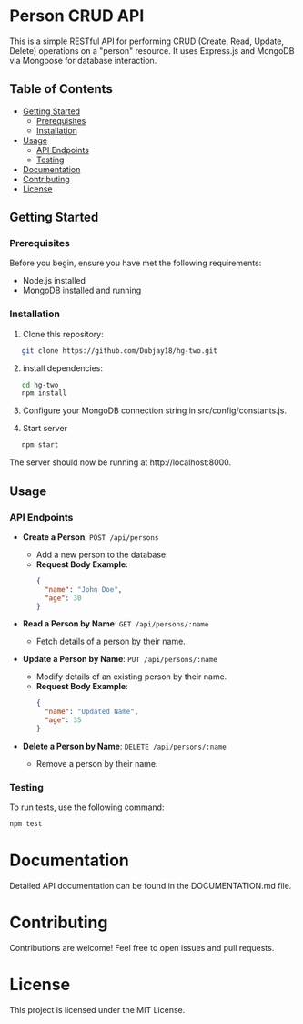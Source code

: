 # Person CRUD API

This is a simple RESTful API for performing CRUD (Create,
Read, Update, Delete) operations on a "person" resource. It
uses Express.js and MongoDB via Mongoose for database
interaction.

## Table of Contents

- [Getting Started](#getting-started)
  - [Prerequisites](#prerequisites)
  - [Installation](#installation)
- [Usage](#usage)
  - [API Endpoints](#api-endpoints)
  - [Testing](#testing)
- [Documentation](#documentation)
- [Contributing](#contributing)
- [License](#license)

## Getting Started

### Prerequisites

Before you begin, ensure you have met the following
requirements:

- Node.js installed
- MongoDB installed and running

### Installation

1. Clone this repository:

```bash
   git clone https://github.com/Dubjay18/hg-two.git
```

2. install dependencies:

```bash
   cd hg-two
   npm install
```

3. Configure your MongoDB connection string in
   src/config/constants.js.

4. Start server

```bash
   npm start
```

The server should now be running at http://localhost:8000.

## Usage

### API Endpoints

- **Create a Person**: `POST /api/persons`

  - Add a new person to the database.
  - **Request Body Example**:
    ```json
    {
      "name": "John Doe",
      "age": 30
    }
    ```

- **Read a Person by Name**: `GET /api/persons/:name`

  - Fetch details of a person by their name.

- **Update a Person by Name**: `PUT /api/persons/:name`

  - Modify details of an existing person by their name.
  - **Request Body Example**:
    ```json
    {
      "name": "Updated Name",
      "age": 35
    }
    ```

- **Delete a Person by Name**: `DELETE /api/persons/:name`
  - Remove a person by their name.

### Testing

To run tests, use the following command:

```bash
npm test
```

# Documentation

Detailed API documentation can be found in the
DOCUMENTATION.md file.

# Contributing

Contributions are welcome! Feel free to open issues and pull
requests.

# License

This project is licensed under the MIT License.
